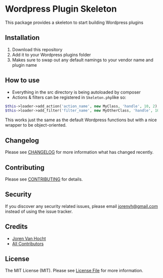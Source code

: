 # Wordpress Plugin Skeleton

This package provides a skeleton to start building Wordpress plugins

## Installation

1. Download this repository 
2. Add it to your Wordpress plugins folder
3. Makes sure to swap out any default namings to your vendor name and plugin name

## How to use
- Everything in the src directory is being autoloaded by composer
- Actions & filters can be registered in `Skeleton.php`like so:

```php
$this->loader->add_action('action_name', new MyClass, 'handle', 10, 2);
$this->loader->add_filter('filter_name', new MyOtherClass, 'handle', 10, 2);
```

This works just the same as the default Wordpress functions but with a nice wrapper to be object-oriented.

## Changelog

Please see [CHANGELOG](CHANGELOG.md) for more information what has changed recently.

## Contributing

Please see [CONTRIBUTING](CONTRIBUTING.md) for details.

## Security

If you discover any security related issues, please email jorenvh@gmail.com instead of using the issue tracker.

## Credits

- [Joren Van Hocht](https://github.com/jorenvh)
- [All Contributors](../../contributors)

## License

The MIT License (MIT). Please see [License File](LICENSE.md) for more information.
